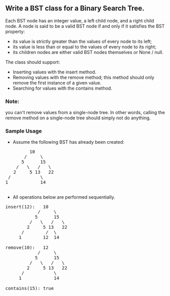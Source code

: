 
## Write a BST class for a Binary Search Tree. 

Each BST node has an integer value, a left child node, and a right child node. A node is said to be a valid BST node if and only if it satisfies the BST property: 

- its value is strictly greater than the values of every node to its left; 
- its value is less than or equal to the values of every node to its right; 
- its children nodes are either valid BST nodes themselves or None / null. 

The class should support: 
- Inserting values with the insert method.
- Removing values with the remove method; this method should only remove the first instance of a given value. 
- Searching for values with the contains method.

### Note:
you can't remove values from a single-node tree. In other words, calling the remove method on a single-node tree should simply not do anything. 



### Sample Usage

- Assume the following BST has already been created:
<pre>
         10
       /     \
      5      15
    /   \   /   \
   2     5 13   22
 /           \
1            14

</pre>
- All operations below are performed sequentially.

<pre>
insert(12):   10
            /     \
           5      15
         /   \   /   \
        2     5 13   22
      /        /  \
     1        12  14

remove(10):   12
            /     \
           5      15
         /   \   /   \
        2     5 13   22
      /           \
     1            14

contains(15): true
</pre>
